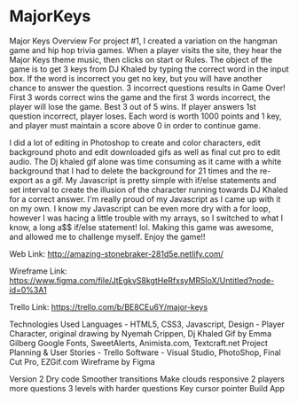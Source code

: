 # MajorKeys

Major Keys Overview
For project #1, I created a variation on the hangman game and hip hop trivia games.
When a player visits the site, they hear the Major Keys theme music, then clicks on start or Rules. 
The object of the game is to get 3 keys from DJ Khaled by typing the correct word in the input box. If the word is incorrect you get no key, but you will have another chance to answer the question. 3 incorrect questions results in Game Over! First 3 words correct wins the game and the first 3 words incorrect, the player will lose the game. Best 3 out of 5 wins. If player answers 1st question incorrect, player loses. Each word is worth 1000 points and 1 key, and player must maintain a score above 0 in order to continue game. 

I did a lot of editing in Photoshop to create and color characters, edit background photo and edit downloaded gifs as well as final cut pro to edit audio. The Dj khaled gif alone was time consuming as it came with a white background that I had to delete the background for 21 times and the re-export as a gif. My Javascript is pretty simple with if/else statements and set interval to create the illusion of the character running towards DJ Khaled for a correct answer. I'm really proud of my Javascript as I came up with it on my own. I know my Javascript can be even more dry with a for loop, however I was hacing a little trouble with my arrays, so I switched to what I know, a long a$$ if/else statement! lol. Making this game was awesome, and allowed me to challenge myself. Enjoy the game!!

Web Link:
http://amazing-stonebraker-281d5e.netlify.com/

Wireframe Link:
https://www.figma.com/file/JtEgkvS8kgtHeRfxsyMR5IoX/Untitled?node-id=0%3A1

Trello Link:
https://trello.com/b/BE8CEu6Y/major-keys

Technologies Used
Languages - HTML5, CSS3, Javascript, 
Design - Player Character, original drawing by Nyemah Crippen, Dj Khaled Gif by Emma Gilberg Google Fonts, SweetAlerts, Animista.com, Textcraft.net 
Project Planning & User Stories - Trello
Software - Visual Studio, PhotoShop, Final Cut Pro, EZGif.com
Wireframe by Figma


Version 2
Dry code
Smoother transitions
Make clouds responsive
2 players
more questions
3 levels with harder questions
Key cursor pointer
Build App
